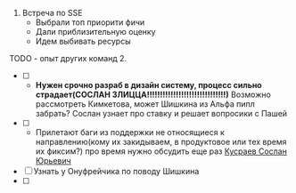  1. Встреча по SSE
	- Выбрали топ приорити фичи
	- Дали приблизительную оценку
	- Идем выбивать ресурсы

TODO - опыт других команд
2.


- [ ] -   **Нужен срочно разраб в дизайн систему, процесс сильно страдает(СОСЛАН ЗЛИЦЦА!!!!!!!!!!!!!!!!!!!!!!!!!!!!!!)** Возможно рассмотреть Кимкетова, может Шишкина из Альфа пипл забрать? Сослан узнает про ставку и решает вопросики с Пашей
- [ ]  - Прилетают баги из поддержки не относящиеся к направлению(кому их закидываем, в продуктовое или тех время их фиксим?) про время нужно обсудить еще раз [Кусраев Сослан Юрьевич](http://jira.moscow.alfaintra.net/secure/ViewProfile.jspa?name=U_02303 "Follow link")
- [ ] Узнать у Онуфрейчика по поводу Шишкина
- [ ] 
